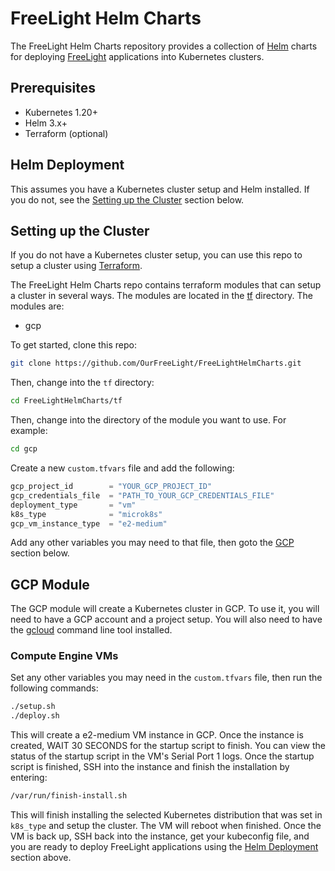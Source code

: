 # FreeLight Helm Charts
The FreeLight Helm Charts repository provides a collection of [Helm](https://helm.sh/) charts for deploying [FreeLight](https://freelight.org) applications into Kubernetes clusters.

## Prerequisites
* Kubernetes 1.20+
* Helm 3.x+
* Terraform (optional)

## Helm Deployment
This assumes you have a Kubernetes cluster setup and Helm installed.  If you do not, see the [Setting up the Cluster](#Setting-up-the-Cluster) section below.

## Setting up the Cluster
If you do not have a Kubernetes cluster setup, you can use this repo to setup a cluster using [Terraform](https://www.terraform.io/).

The FreeLight Helm Charts repo contains terraform modules that can setup a cluster in several ways. The modules are located in the [tf](tf/) directory.  The modules are:
* gcp

To get started, clone this repo:
```bash
git clone https://github.com/OurFreeLight/FreeLightHelmCharts.git
```

Then, change into the `tf` directory:
```bash
cd FreeLightHelmCharts/tf
```

Then, change into the directory of the module you want to use.  For example:
```bash
cd gcp
```

Create a new `custom.tfvars` file and add the following:
```tf
gcp_project_id        = "YOUR_GCP_PROJECT_ID"
gcp_credentials_file  = "PATH_TO_YOUR_GCP_CREDENTIALS_FILE"
deployment_type       = "vm"
k8s_type              = "microk8s"
gcp_vm_instance_type  = "e2-medium"
```

Add any other variables you may need to that file, then goto the [GCP](#GCP-Module) section below.

## GCP Module
The GCP module will create a Kubernetes cluster in GCP.  To use it, you will need to have a GCP account and a project setup.  You will also need to have the [gcloud](https://cloud.google.com/sdk/gcloud) command line tool installed.

### Compute Engine VMs
Set any other variables you may need in the `custom.tfvars` file, then run the following commands:
```bash
./setup.sh
./deploy.sh
```

This will create a e2-medium VM instance in GCP. Once the instance is created, WAIT 30 SECONDS for the startup script to finish. You can view the status of the startup script in the VM's Serial Port 1 logs. Once the startup script is finished, SSH into the instance and finish the installation by entering:
```bash
/var/run/finish-install.sh
```

This will finish installing the selected Kubernetes distribution that was set in `k8s_type` and setup the cluster. The VM will reboot when finished. Once the VM is back up, SSH back into the instance, get your kubeconfig file, and you are ready to deploy FreeLight applications using the [Helm Deployment](#Helm-Deployment) section above.
